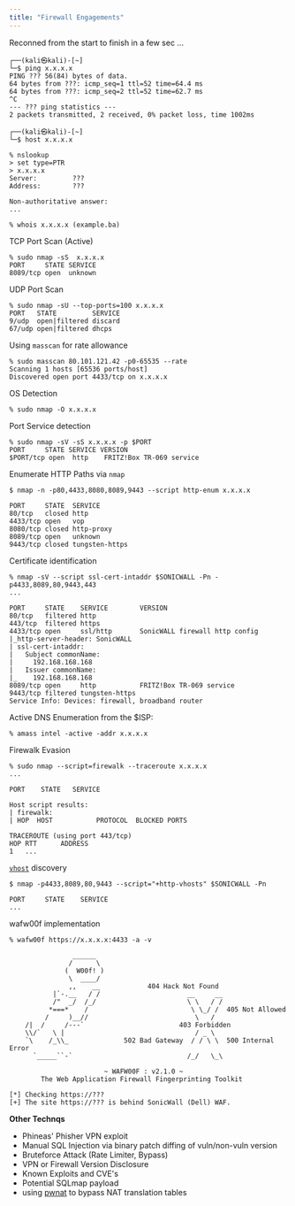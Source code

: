 ```yaml
---
title: "Firewall Engagements"
---
```


Reconned from the start to finish in a few sec ...

```
┌──(kali㉿kali)-[~]
└─$ ping x.x.x.x 
PING ??? 56(84) bytes of data.
64 bytes from ???: icmp_seq=1 ttl=52 time=64.4 ms
64 bytes from ???: icmp_seq=2 ttl=52 time=62.7 ms
^C
--- ??? ping statistics ---
2 packets transmitted, 2 received, 0% packet loss, time 1002ms

┌──(kali㉿kali)-[~]
└─$ host x.x.x.x 
```

```
% nslookup 
> set type=PTR
> x.x.x.x
Server:	        ???	
Address:        ???	

Non-authoritative answer:
...
```

```
% whois x.x.x.x (example.ba)
```

TCP Port Scan (Active)

```
% sudo nmap -sS  x.x.x.x
PORT     STATE SERVICE
8089/tcp open  unknown
```

UDP Port Scan

```
% sudo nmap -sU --top-ports=100 x.x.x.x
PORT   STATE         SERVICE
9/udp  open|filtered discard
67/udp open|filtered dhcps
```

Using `masscan` for rate allowance

```
% sudo masscan 80.101.121.42 -p0-65535 --rate
Scanning 1 hosts [65536 ports/host]
Discovered open port 4433/tcp on x.x.x.x
```

OS Detection

```
% sudo nmap -O x.x.x.x
```

Port Service detection

```
% sudo nmap -sV -sS x.x.x.x -p $PORT           
PORT     STATE SERVICE VERSION
$PORT/tcp open  http    FRITZ!Box TR-069 service
```

Enumerate HTTP Paths via `nmap`

```
$ nmap -n -p80,4433,8080,8089,9443 --script http-enum x.x.x.x 

PORT     STATE  SERVICE
80/tcp   closed http
4433/tcp open   vop
8080/tcp closed http-proxy
8089/tcp open   unknown
9443/tcp closed tungsten-https
```

Certificate identification

```
% nmap -sV --script ssl-cert-intaddr $SONICWALL -Pn -p4433,8089,80,9443,443 
...

PORT     STATE    SERVICE        VERSION
80/tcp   filtered http
443/tcp  filtered https
4433/tcp open     ssl/http       SonicWALL firewall http config
|_http-server-header: SonicWALL
| ssl-cert-intaddr: 
|   Subject commonName: 
|     192.168.168.168
|   Issuer commonName: 
|_    192.168.168.168
8089/tcp open     http           FRITZ!Box TR-069 service
9443/tcp filtered tungsten-https
Service Info: Devices: firewall, broadband router
```

Active DNS Enumeration from the $ISP:

```
% amass intel -active -addr x.x.x.x
```

Firewalk Evasion

```
% sudo nmap --script=firewalk --traceroute x.x.x.x
...

PORT    STATE   SERVICE

Host script results:
| firewalk: 
| HOP  HOST           PROTOCOL  BLOCKED PORTS

TRACEROUTE (using port 443/tcp)
HOP RTT      ADDRESS
1   ...
```

[`vhost`](/vhost-enumeration) discovery

```
$ nmap -p4433,8089,80,9443 --script="+http-vhosts" $SONICWALL -Pn       

PORT     STATE    SERVICE
...
```

wafw00f  implementation

```
% wafw00f https://x.x.x.x:4433 -a -v

                ______
               /      \                                                      
              (  W00f! )                                                     
               \  ____/                                                      
               ,,    __            404 Hack Not Found                        
           |`-.__   / /                      __     __                       
           /"  _/  /_/                       \ \   / /                       
          *===*    /                          \ \_/ /  405 Not Allowed       
         /     )__//                           \   /                         
    /|  /     /---`                        403 Forbidden                     
    \\/`   \ |                                 / _ \                         
    `\    /_\\_              502 Bad Gateway  / / \ \  500 Internal Error    
      `_____``-`                             /_/   \_\                       
                                                                             
                        ~ WAFW00F : v2.1.0 ~                                 
        The Web Application Firewall Fingerprinting Toolkit                  
                                                                             
[*] Checking https://???
[+] The site https://??? is behind SonicWall (Dell) WAF.
```

**Other Technqs**

* Phineas' Phisher VPN exploit
* Manual SQL Injection via binary patch diffing of vuln/non-vuln version
* Bruteforce Attack (Rate Limiter, Bypass)
* VPN or Firewall Version Disclosure
* Known Exploits and CVE's
* Potential SQLmap payload
* using [pwnat](https://github.com/samyk/pwnat) to bypass NAT translation tables 
